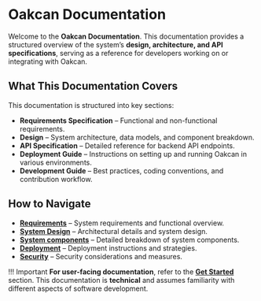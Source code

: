# Oakcan Documentation

Welcome to the **Oakcan Documentation**. This documentation provides a structured overview of the system’s **design,
architecture, and API specifications**, serving as a reference for developers working on or integrating with Oakcan.

## What This Documentation Covers

This documentation is structured into key sections:

- **Requirements Specification** – Functional and non-functional requirements.
- **Design** – System architecture, data models, and component breakdown.
- **API Specification** – Detailed reference for backend API endpoints.
- **Deployment Guide** – Instructions on setting up and running Oakcan in various environments.
- **Development Guide** – Best practices, coding conventions, and contribution workflow.

## How to Navigate

- **[Requirements](requirements/overview.md)** – System requirements and functional overview.
- **[System Design](design/architecture/architecture-overview.md)** – Architectural details and system design.
- **[System components](design/components/components-overview.md)** – Detailed breakdown of system components.
- **[Deployment](design/deployment/deployment-overview.md)** – Deployment instructions and strategies.
- **[Security](design/security/security-overview.md)** – Security considerations and measures.

!!! Important
    **For user-facing documentation**, refer to the **[Get Started](../get-started/usage.md)** section.
    This documentation is **technical** and assumes familiarity with different aspects of software development.
